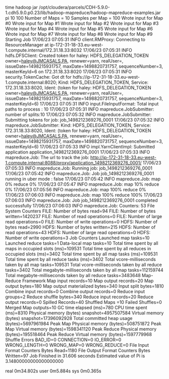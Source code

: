 
time hadoop jar /opt/cloudera/parcels/CDH-5.9.0-1.cdh5.9.0.p0.23/lib/hadoop-mapreduce/hadoop-mapreduce-examples.jar  pi 10 100
Number of Maps  = 10
Samples per Map = 100
Wrote input for Map #0
Wrote input for Map #1
Wrote input for Map #2
Wrote input for Map #3
Wrote input for Map #4
Wrote input for Map #5
Wrote input for Map #6
Wrote input for Map #7
Wrote input for Map #8
Wrote input for Map #9
Starting Job
17/06/23 07:05:31 INFO client.RMProxy: Connecting to ResourceManager at ip-172-31-18-33.eu-west-1.compute.internal/172.31.18.33:8032
17/06/23 07:05:31 INFO hdfs.DFSClient: Created token for haley: HDFS_DELEGATION_TOKEN owner=haley@JMCASALS.PA, renewer=yarn, realUser=, issueDate=1498215931757, maxDate=1498820731757, sequenceNumber=3, masterKeyId=6 on 172.31.18.33:8020
17/06/23 07:05:31 INFO security.TokenCache: Got dt for hdfs://ip-172-31-18-33.eu-west-1.compute.internal:8020; Kind: HDFS_DELEGATION_TOKEN, Service: 172.31.18.33:8020, Ident: (token for haley: HDFS_DELEGATION_TOKEN owner=haley@JMCASALS.PA, renewer=yarn, realUser=, issueDate=1498215931757, maxDate=1498820731757, sequenceNumber=3, masterKeyId=6)
17/06/23 07:05:31 INFO input.FileInputFormat: Total input paths to process : 10
17/06/23 07:05:31 INFO mapreduce.JobSubmitter: number of splits:10
17/06/23 07:05:32 INFO mapreduce.JobSubmitter: Submitting tokens for job: job_1498212369276_0001
17/06/23 07:05:32 INFO mapreduce.JobSubmitter: Kind: HDFS_DELEGATION_TOKEN, Service: 172.31.18.33:8020, Ident: (token for haley: HDFS_DELEGATION_TOKEN owner=haley@JMCASALS.PA, renewer=yarn, realUser=, issueDate=1498215931757, maxDate=1498820731757, sequenceNumber=3, masterKeyId=6)
17/06/23 07:05:33 INFO impl.YarnClientImpl: Submitted application application_1498212369276_0001
17/06/23 07:05:33 INFO mapreduce.Job: The url to track the job: http://ip-172-31-18-33.eu-west-1.compute.internal:8088/proxy/application_1498212369276_0001/
17/06/23 07:05:33 INFO mapreduce.Job: Running job: job_1498212369276_0001
17/06/23 07:05:42 INFO mapreduce.Job: Job job_1498212369276_0001 running in uber mode : false
17/06/23 07:05:42 INFO mapreduce.Job:  map 0% reduce 0%
17/06/23 07:05:47 INFO mapreduce.Job:  map 10% reduce 0%
17/06/23 07:05:56 INFO mapreduce.Job:  map 100% reduce 0%
17/06/23 07:06:03 INFO mapreduce.Job:  map 100% reduce 100%
17/06/23 07:06:03 INFO mapreduce.Job: Job job_1498212369276_0001 completed successfully
17/06/23 07:06:03 INFO mapreduce.Job: Counters: 53
        File System Counters
                FILE: Number of bytes read=94
                FILE: Number of bytes written=1420237
                FILE: Number of read operations=0
                FILE: Number of large read operations=0
                FILE: Number of write operations=0
                HDFS: Number of bytes read=2990
                HDFS: Number of bytes written=215
                HDFS: Number of read operations=43
                HDFS: Number of large read operations=0
                HDFS: Number of write operations=3
        Job Counters
                Launched map tasks=10
                Launched reduce tasks=1
                Data-local map tasks=10
                Total time spent by all maps in occupied slots (ms)=109531
                Total time spent by all reduces in occupied slots (ms)=3402
                Total time spent by all map tasks (ms)=109531
                Total time spent by all reduce tasks (ms)=3402
                Total vcore-milliseconds taken by all map tasks=109531
                Total vcore-milliseconds taken by all reduce tasks=3402
                Total megabyte-milliseconds taken by all map tasks=112159744
                Total megabyte-milliseconds taken by all reduce tasks=3483648
        Map-Reduce Framework
                Map input records=10
                Map output records=20
                Map output bytes=180
                Map output materialized bytes=340
                Input split bytes=1810
                Combine input records=0
                Combine output records=0
                Reduce input groups=2
                Reduce shuffle bytes=340
                Reduce input records=20
                Reduce output records=0
                Spilled Records=40
                Shuffled Maps =10
                Failed Shuffles=0
                Merged Map outputs=10
                GC time elapsed (ms)=780
                CPU time spent (ms)=8310
                Physical memory (bytes) snapshot=4957507584
                Virtual memory (bytes) snapshot=17396092928
                Total committed heap usage (bytes)=5697961984
                Peak Map Physical memory (bytes)=508751872
                Peak Map Virtual memory (bytes)=1598341120
                Peak Reduce Physical memory (bytes)=195518464
                Peak Reduce Virtual memory (bytes)=1597779968
        Shuffle Errors
                BAD_ID=0
                CONNECTION=0
                IO_ERROR=0
                WRONG_LENGTH=0
                WRONG_MAP=0
                WRONG_REDUCE=0
        File Input Format Counters
                Bytes Read=1180
        File Output Format Counters
                Bytes Written=97
Job Finished in 31.606 seconds
Estimated value of Pi is 3.14800000000000000000
 
real    0m34.802s
user    0m5.884s
sys     0m0.365s
